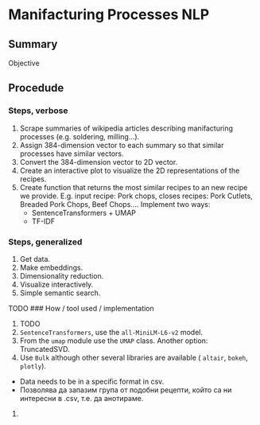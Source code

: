 # Manifacturing Processes NLP

## Summary

Objective 


##  Procedude

### Steps, verbose
1. Scrape summaries of wikipedia articles describing manifacturing processes (e.g. soldering, milling...).
1. Assign 384-dimension vector to each summary so that similar processes have similar vectors.
1. Convert the 384-dimension vector to 2D vector.
1. Create an interactive plot to visualize the 2D representations of the recipes.
1. Create function that returns the most similar recipes to an new recipe we provide. E.g. input recipe: Pork chops, closes recipes: Pork Cutlets, Breaded Pork Chops, Beef Chops.... Implement two ways:
   - SentenceTransformers + UMAP
   - TF-IDF


### Steps, generalized
1. Get data.
1. Make embeddings.
1. Dimensionality reduction.
1. Visualize interactively.
1. Simple semantic search.


TODO ### How / tool used / implementation
1. TODO
1. `SentenceTransformers`, use the `all-MiniLM-L6-v2` model.
1. From the `umap` module use the `UMAP` class. Another option: TruncatedSVD.
1. Use `Bulk` although other several libraries are available ( `altair`, `bokeh`, `plotly`).
- Data needs to be in a specific format in csv.
- Позволява да запазим група от подобни рецепти, който са ни интересни в .csv, т.е. да анотираме.
1. 


